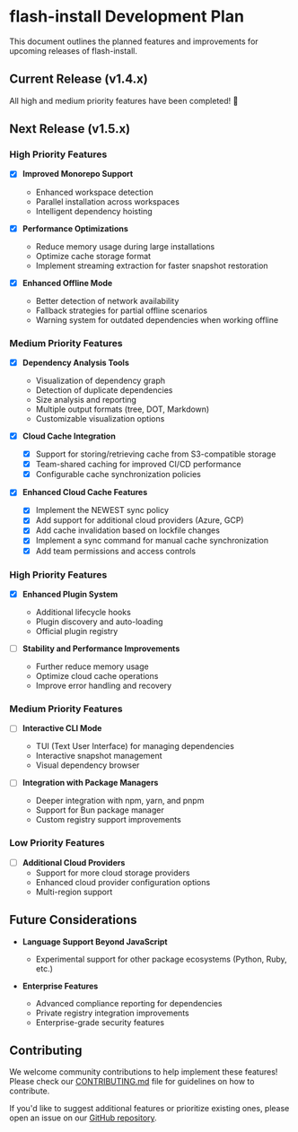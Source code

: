 # flash-install Development Plan

This document outlines the planned features and improvements for upcoming releases of flash-install.

## Current Release (v1.4.x)

All high and medium priority features have been completed! 🎉

## Next Release (v1.5.x)

### High Priority Features

- [x] **Improved Monorepo Support**
  - Enhanced workspace detection
  - Parallel installation across workspaces
  - Intelligent dependency hoisting

- [x] **Performance Optimizations**
  - Reduce memory usage during large installations
  - Optimize cache storage format
  - Implement streaming extraction for faster snapshot restoration

- [x] **Enhanced Offline Mode**
  - Better detection of network availability
  - Fallback strategies for partial offline scenarios
  - Warning system for outdated dependencies when working offline

### Medium Priority Features

- [x] **Dependency Analysis Tools**
  - Visualization of dependency graph
  - Detection of duplicate dependencies
  - Size analysis and reporting
  - Multiple output formats (tree, DOT, Markdown)
  - Customizable visualization options

- [x] **Cloud Cache Integration**
  - [x] Support for storing/retrieving cache from S3-compatible storage
  - [x] Team-shared caching for improved CI/CD performance
  - [x] Configurable cache synchronization policies

- [x] **Enhanced Cloud Cache Features**
  - [x] Implement the NEWEST sync policy
  - [x] Add support for additional cloud providers (Azure, GCP)
  - [x] Add cache invalidation based on lockfile changes
  - [x] Implement a sync command for manual cache synchronization
  - [x] Add team permissions and access controls

### High Priority Features

- [x] **Enhanced Plugin System**
  - Additional lifecycle hooks
  - Plugin discovery and auto-loading
  - Official plugin registry

- [ ] **Stability and Performance Improvements**
  - Further reduce memory usage
  - Optimize cloud cache operations
  - Improve error handling and recovery

### Medium Priority Features

- [ ] **Interactive CLI Mode**
  - TUI (Text User Interface) for managing dependencies
  - Interactive snapshot management
  - Visual dependency browser

- [ ] **Integration with Package Managers**
  - Deeper integration with npm, yarn, and pnpm
  - Support for Bun package manager
  - Custom registry support improvements

### Low Priority Features

- [ ] **Additional Cloud Providers**
  - Support for more cloud storage providers
  - Enhanced cloud provider configuration options
  - Multi-region support

## Future Considerations

- **Language Support Beyond JavaScript**
  - Experimental support for other package ecosystems (Python, Ruby, etc.)

- **Enterprise Features**
  - Advanced compliance reporting for dependencies
  - Private registry integration improvements
  - Enterprise-grade security features

## Contributing

We welcome community contributions to help implement these features! Please check our [CONTRIBUTING.md](CONTRIBUTING.md) file for guidelines on how to contribute.

If you'd like to suggest additional features or prioritize existing ones, please open an issue on our [GitHub repository](https://github.com/Nom-nom-hub/flash-install/issues).